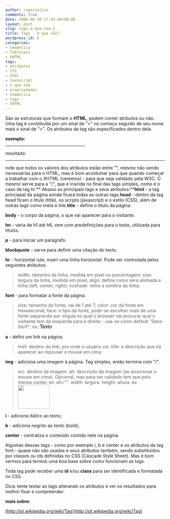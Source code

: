 ```yaml
---
author: rogeriolino
comments: true
date: 2006-06-30 17:43:44+00:00
layout: post
slug: tags-o-que-sao-2
title: Tags - O que são?
wordpress_id: 6
categories:
- Semântica
- Tableless
- XHTML
tags:
- atributos
- CSS
- html
- Javascript
- o que sao
- propriedades
- Semântica
- tags
- XHTML
---
```


São as estruturas que formam o **HTML**, podem conter atributos ou não. Uma tag é constituída por um sinal de "<" no começo seguido de seu nome mais o sinal de ">". Os atributos da tag são especificados dentro dela.

**exemplo:**

<hr align="center" width="50%">
resultado:



* * *

note que todos os valores dos atributos estão entre "", mesmo não sendo necessárias para o HTML, mas é bom acostumar para que quando começar a trabalhar com o XHTML (veremos) - para que seja validado pela W3C. O mesmo serve para a "/", que é insirida no final das tags simples, como é o caso da tag hr.** Abaixo as principais tags e seus atributos:****html** - a tag princiapal da página aonde ficará todas as outras tags.**head** - dentro da tag head ficam o titulo (title), os scripts (javascript)  e o estilo (CSS), além de outras tags como meta e link.**title** - define o título da página.

**body** - o corpo da página, o que vai aparecer para o visitante.

**hn** - varia de h1 até h6, vem com predefinições para o texto, utilizada para títulos.

**p** - para iniciar um parágrafo.

**blockquote** - serve para definir uma citação do texto.

**hr** - horizontal rule, inseri uma linha horizontal. Pode ser controlada pelos seguintes atributos:



<blockquote>width: tamanho da linha, medida em pixel ou porcentagem;
size: largura da linha, medida em pixel;
align: define como será alinhada a linha (left, center, right);
noshade: retira a sombra da linha;</blockquote>


**font** - para formatar a fonte da página.



<blockquote>size: tamanho da fonte, vai de 1 até 7;
color: cor da fonte em hexadecimal;
face: o tipo da fonte, pode-se escolher mais de uma fonte separando por vírgula no qual o browser vai procurar qual o visitante tem da esquerda para a direita - usa-se como default "Sans-Serif";
ex: <font size="3" color="#000000" face="Verdana, Arial, Sans-Serif">Texto</font></blockquote>


**a** - defini um link na página.


<blockquote>href: destino do link, pra onde o usuário vai.
title: a descrição que irá aparecer ao repousar o mouse em cima.</blockquote>


**img** - adiciona uma imagem à página. Tag simples, então termina com "/".



<blockquote>src: destino da imagem.
alt: descrição da imagem (ao posicionar o mouse em cima). Opcional, mas para ser validado tem que pelo menos conter. ex: alt="".
width: largura.
height: altura.
ex: <img src="imagens/avatar.gif" width="100" height="75"/></blockquote>



**i** - adiciona itálico ao texto;

**b** - adiciona negrito ao texto (bold);

**center** - centraliza o conteúdo contido nele na página.

Algumas dessas tags - como por exemplo i, b e center e os atributos da tag font - quase não são usadas e seus atributos também, sendo substituídos por classes ou ids definidas no CSS (Cascade Style Sheet). Mas é bom vermos para termos uma boa base sobre como funcionam as tags.

Toda tag pode receber uma **id** e/ou **class** para ser identificada e formatada no CSS.

Dica: tente testar as tags alterando os atributos e ver os resultados para melhor fixar e compreender.

**mais sobre:**

[http://pt.wikipedia.org/wiki/Tag](http://pt.wikipedia.org/wiki/Tag)

